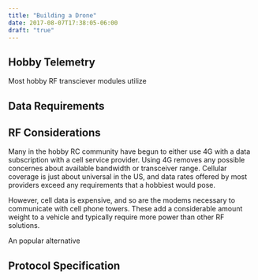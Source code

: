 ```yaml
---
title: "Building a Drone"
date: 2017-08-07T17:38:05-06:00
draft: "true"
---
```


## Hobby Telemetry

Most hobby RF transciever modules utilize 

## Data Requirements



## RF Considerations

Many in the hobby RC community have begun to either use 4G with
a data subscription with a cell service provider. Using 4G removes any possible
concernes about available bandwidth or transceiver range. Cellular coverage is
just about universal in the US, and data rates offered by most providers exceed
any requirements that a hobbiest would pose.

However, cell data is expensive, and so are the modems necessary to communicate
with cell phone towers. These add a considerable amount weight to a vehicle and
typically require more power than other RF solutions.

An popular alternative 

## Protocol Specification
